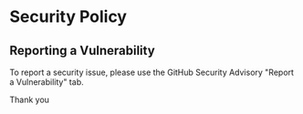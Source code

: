 # Security Policy

## Reporting a Vulnerability

To report a security issue, please use the GitHub Security Advisory "Report a Vulnerability" tab.


Thank you



